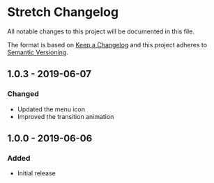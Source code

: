 # Stretch Changelog

All notable changes to this project will be documented in this file.

The format is based on [Keep a Changelog](http://keepachangelog.com/) and this project adheres to [Semantic Versioning](http://semver.org/).

## 1.0.3 - 2019-06-07
### Changed
- Updated the menu icon
- Improved the transition animation

## 1.0.0 - 2019-06-06
### Added
- Initial release

